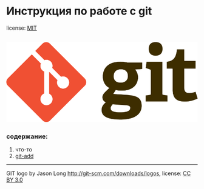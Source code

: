 # Инструкция по работе с git

license: [MIT](./license.md)

![git-logo](./assets/git-logo.png) 
---
### содержание:
1. что-то 
2. [git-add](./add.md)
---
GIT logo by Jason Long http://git-scm.com/downloads/logos,
license: [CC BY 3.0](https://creativecommons.org/licenses/by/4.0/)